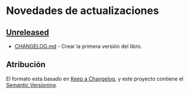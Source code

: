 # Novedades de actualizaciones

## [Unreleased]

- [CHANGELOG.md](./CHANGELOG.md) - Crear la primera versión del libro.

## Atribución

El formato esta basado en [Keep a Changelog](https://keepachangelog.com/en/1.0.0/), y este proyecto contiene el [Semantic Versioning](https://semver.org/spec/v2.0.0.html).

[unreleased]: https://github.com/Rigui73/BashShell/compare/master...HEAD
